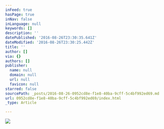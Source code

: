 ```yaml
---
inFeed: true
hasPage: true
inNav: false
inLanguage: null
keywords: []
description: ''
datePublished: '2016-08-26T23:30:35.641Z'
dateModified: '2016-08-26T23:30:25.442Z'
title: ''
author: []
via: {}
authors: []
publisher:
  name: null
  domain: null
  url: null
  favicon: null
starred: false
sourcePath: _posts/2016-08-26-0952cd8e-f1e8-40ba-9cff-5c4bf992ed69.md
url: 0952cd8e-f1e8-40ba-9cff-5c4bf992ed69/index.html
_type: Article

---
```

![](https://the-grid-user-content.s3-us-west-2.amazonaws.com/ea48b767-bc8e-4f50-9852-d7474144ba2d.jpg)